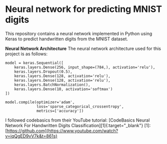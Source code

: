 # Neural network for predicting MNIST digits

This repository contains a neural network implemented in Python using Keras to predict handwritten digits from the MNIST dataset.

**Neural Network Architecture**
The neural network architecture used for this project is as follows:

```
model = keras.Sequential([
    keras.layers.Dense(256, input_shape=(784,), activation='relu'),
    keras.layers.Dropout(0.5),
    keras.layers.Dense(128, activation='relu'),
    keras.layers.Dense(128, activation='relu'),
    keras.layers.BatchNormalization(),
    keras.layers.Dense(10, activation='softmax')
])

model.compile(optimizer='adam',
              loss='sparse_categorical_crossentropy',
              metrics=['accuracy'])
```

I followed codebasics from their YouTube tutorial: [CodeBasics Neural Network For Handwritten Digits Classification][1]{:target="_blank"}
[1]: [https://github.com](https://www.youtube.com/watch?v=iqQgED9vV7k&t=861s)
